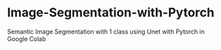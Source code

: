# Image-Segmentation-with-Pytorch
Semantic Image Segmentation with 1 class using Unet with Pytorch in Google Colab
